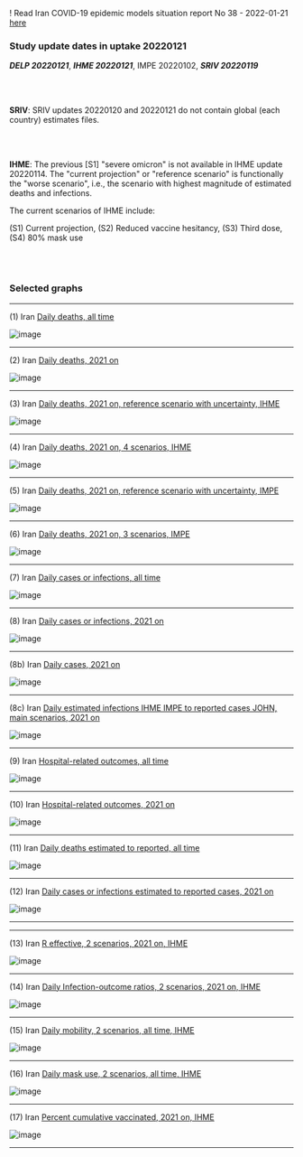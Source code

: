 ! Read Iran COVID-19 epidemic models situation report No 38 - 2022-01-21 [here](https://github.com/pourmalek/covir2/blob/main/situation%20reports/38%20Iran%20COVID-19%20epidemic%20models%20situation%20report%20No%2038%20–%202022-01-21.pdf)

### Study update dates in uptake 20220121

**_DELP 20220121_**, **_IHME 20220121_**, IMPE 20220102, **_SRIV 20220119_**

<br/><br/> 

**SRIV**: SRIV updates 20220120 and 20220121 do not contain global (each country) estimates files.

<br/><br/> 

**IHME**: The previous [S1] "severe omicron" is not available in IHME update 20220114. The "current projection" or "reference scenario" is functionally the "worse scenario", i.e., the scenario with highest magnitude of estimated deaths and infections. 

The current scenarios of IHME include:

(S1) Current projection,
(S2) Reduced vaccine hesitancy,
(S3) Third dose,
(S4) 80% mask use


<br/><br/>


### Selected graphs

****

(1) Iran [Daily deaths, all time](https://github.com/pourmalek/covir2/blob/main/20220121/output/merge/graph%2011%20COVID-19%20daily%20deaths%2C%20Iran%2C%20reference%20scenarios%2C%20all%20time.pdf)

![image](https://user-images.githubusercontent.com/30849720/150619507-7152e67c-5adc-4460-bae7-cbfef1cd3347.png)

****

(2) Iran [Daily deaths, 2021 on](https://github.com/pourmalek/covir2/blob/main/20220121/output/merge/graph%2012%20COVID-19%20daily%20deaths%2C%20Iran%2C%20reference%20scenarios.pdf)

![image](https://user-images.githubusercontent.com/30849720/150619538-16522c07-3ca0-4c35-8f7d-4f73473959fd.png)

****

(3) Iran [Daily deaths, 2021 on, reference scenario with uncertainty, IHME](https://github.com/pourmalek/covir2/blob/main/20220121/output/merge/graph%2014%20COVID-19%20daily%20deaths%2C%20Iran%2C%20reference%20scenario%20with%20uncertainty%2C%20IHME.pdf)

![image](https://user-images.githubusercontent.com/30849720/150619560-7a4d2d60-2d78-4e74-9091-4a81817e734e.png)

****

(4) Iran [Daily deaths, 2021 on, 4 scenarios, IHME](https://github.com/pourmalek/covir2/blob/main/20220121/output/merge/graph%2015%20COVID-19%20daily%20deaths%2C%20Iran%2C%204%20scenarios%2C%20IHME.pdf)

![image](https://user-images.githubusercontent.com/30849720/150619596-f6821106-e6d5-426b-80ce-78d3b0096d2f.png)

****

(5) Iran [Daily deaths, 2021 on, reference scenario with uncertainty, IMPE](https://github.com/pourmalek/covir2/blob/main/20220121/output/merge/graph%2016%20COVID-19%20daily%20deaths%2C%20Iran%2C%20reference%20scenario%20with%20uncertainty%2C%20IMPE.pdf)

![image](https://user-images.githubusercontent.com/30849720/150619615-56b8d9c4-ea32-46bb-bb81-33322c3d9038.png)

****

(6) Iran [Daily deaths, 2021 on, 3 scenarios, IMPE](https://github.com/pourmalek/covir2/blob/main/20220121/output/merge/graph%2017%20COVID-19%20daily%20deaths%2C%20Iran%2C%203%20scenarios%2C%20IMPE.pdf)

![image](https://user-images.githubusercontent.com/30849720/150619626-3ec6e0d0-4466-4d6d-827a-2195e7b29629.png)

****

(7) Iran [Daily cases or infections, all time](https://github.com/pourmalek/covir2/blob/main/20220121/output/merge/graph%2021%20COVID-19%20daily%20cases%2C%20Iran%2C%20reference%20scenarios%2C%20all%20time.pdf)

![image](https://user-images.githubusercontent.com/30849720/150619679-7d47f644-e407-4784-a3f9-cb936e25d2dd.png)
    
****

(8) Iran [Daily cases or infections, 2021 on](https://github.com/pourmalek/covir2/blob/main/20220121/output/merge/graph%2022%20COVID-19%20daily%20cases%2C%20Iran%2C%20reference%20scenarios.pdf)

![image](https://user-images.githubusercontent.com/30849720/150619699-5a435d1c-f058-45a6-862e-6f02962de462.png)
  
****

(8b) Iran [Daily cases, 2021 on](https://github.com/pourmalek/covir2/blob/main/20220121/output/merge/graph%2022b%20COVID-19%20daily%20cases%2C%20Iran%2C%20reference%20scenarios.pdf)

![image](https://user-images.githubusercontent.com/30849720/150619728-2c3ef325-53c0-4c09-99db-6730f140c720.png)

****

(8c) Iran [Daily estimated infections IHME IMPE to reported cases JOHN, main scenarios, 2021 on](https://github.com/pourmalek/covir2/blob/main/20220121/output/merge/graph%2029%20C19%20daily%20estimated%20infections%20to%20reported%20cases%2C%20Iran%2C%20reference%20scenarios%202021.pdf)

![image](https://user-images.githubusercontent.com/30849720/150619741-00945445-8146-489b-b7ec-3a2891929779.png)

****

(9) Iran [Hospital-related outcomes, all time](https://github.com/pourmalek/covir2/blob/main/20220121/output/merge/graph%2071a%20COVID-19%20hospital-related%20outcomes%2C%20all%20time.pdf)

![image](https://user-images.githubusercontent.com/30849720/150619762-4f67b590-fed4-4fce-be6a-52a13f35b363.png)

****

(10) Iran [Hospital-related outcomes, 2021 on](https://github.com/pourmalek/covir2/blob/main/20220121/output/merge/graph%2072%20COVID-19%20hospital-related%20outcomes%2C%20wo%20extremes%2C%202021.pdf)

![image](https://user-images.githubusercontent.com/30849720/150619781-27bc2852-b165-437e-8279-9913a8442734.png)

****

(11) Iran [Daily deaths estimated to reported, all time](https://github.com/pourmalek/covir2/blob/main/20220121/output/merge/graph%2091%20COVID-19%20daily%20deaths%20estimated%20to%20reported%2C%20Iran%2C%20reference%20scenarios%2C%20all%20time.pdf)

![image](https://user-images.githubusercontent.com/30849720/150619799-44a7a68d-92f2-4621-a791-dcc517b1a6a2.png)
  
****

(12) Iran [Daily cases or infections estimated to reported cases, 2021 on](https://github.com/pourmalek/covir2/blob/main/20220121/output/merge/graph%2094%20COVID-19%20daily%20cases%20estimated%20to%20reported%2C%20Iran%2C%20reference%20scenarios.pdf) 

![image](https://user-images.githubusercontent.com/30849720/150619823-072a08f1-4aef-4ff0-aaae-981a057e21b7.png)

****
****

(13) Iran [R effective, 2 scenarios, 2021 on, IHME](https://github.com/pourmalek/covir2/blob/main/20220121/output/merge/graph%20101%20COVID-19%20R%20effective%2C%20Iran%2C%202%20scenarios%2001jun2021%20on.pdf)

![image](https://user-images.githubusercontent.com/30849720/150619856-4552cee2-3aff-42ce-8f47-e0db9f78046e.png)

****

(14) Iran [Daily Infection-outcome ratios, 2 scenarios, 2021 on, IHME](https://github.com/pourmalek/covir2/blob/main/20220121/output/merge/graph%20102%20COVID-19%20daily%20Infection%20outcomes%20ratios%2C%20Iran%202%20scenarios%2C%20IHME.pdf)

![image](https://user-images.githubusercontent.com/30849720/150619880-9d764d8a-b0ce-4b29-94da-ef34bbc17ba2.png)

****

(15) Iran [Daily mobility, 2 scenarios, all time, IHME](https://github.com/pourmalek/covir2/blob/main/20220121/output/merge/graph%20103%20COVID-19%20daily%20mobility%2C%20Iran%2C%202%20scenarios%20IHME.pdf)

![image](https://user-images.githubusercontent.com/30849720/150619900-5b46a5fa-2c0b-42dd-b0bc-8cef6db77736.png)

****

(16) Iran [Daily mask use, 2 scenarios, all time, IHME](https://github.com/pourmalek/covir2/blob/main/20220121/output/merge/graph%20104%20COVID-19%20daily%20mask_use%2C%20Iran%2C%202%20scenarios%20IHME.pdf)

![image](https://user-images.githubusercontent.com/30849720/150619936-6b004e6c-9bca-4a2c-b8f2-4c8aad483825.png)

****

(17) Iran [Percent cumulative vaccinated, 2021 on, IHME](https://github.com/pourmalek/covir2/blob/main/20220121/output/merge/graph%20105%20COVID-19%20cumulative%20vaccinated%20percent%2C%20Iran%20IHME.pdf)

![image](https://user-images.githubusercontent.com/30849720/150619980-89e4d177-1217-40c2-ae14-6f090d4dbdee.png)

****



